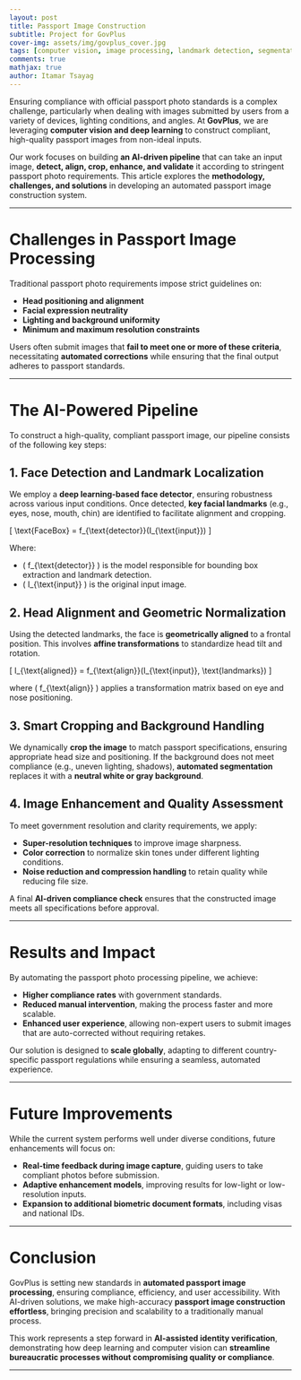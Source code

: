 ```yaml
---
layout: post
title: Passport Image Construction
subtitle: Project for GovPlus
cover-img: assets/img/govplus_cover.jpg
tags: [computer vision, image processing, landmark detection, segmentation, compliance automation]
comments: true
mathjax: true
author: Itamar Tsayag
---  
```


Ensuring compliance with official passport photo standards is a complex challenge, particularly when dealing with images submitted by users from a variety of devices, lighting conditions, and angles. At **GovPlus**, we are leveraging **computer vision and deep learning** to construct compliant, high-quality passport images from non-ideal inputs.  

Our work focuses on building **an AI-driven pipeline** that can take an input image, **detect, align, crop, enhance, and validate** it according to stringent passport photo requirements. This article explores the **methodology, challenges, and solutions** in developing an automated passport image construction system.  

---

# Challenges in Passport Image Processing  

Traditional passport photo requirements impose strict guidelines on:  

- **Head positioning and alignment**  
- **Facial expression neutrality**  
- **Lighting and background uniformity**  
- **Minimum and maximum resolution constraints**  

Users often submit images that **fail to meet one or more of these criteria**, necessitating **automated corrections** while ensuring that the final output adheres to passport standards.  

---

# The AI-Powered Pipeline  

To construct a high-quality, compliant passport image, our pipeline consists of the following key steps:  

## 1. Face Detection and Landmark Localization  

We employ a **deep learning-based face detector**, ensuring robustness across various input conditions. Once detected, **key facial landmarks** (e.g., eyes, nose, mouth, chin) are identified to facilitate alignment and cropping.  

\[
\text{FaceBox} = f_{\text{detector}}(I_{\text{input}})
\]

Where:  
- \( f_{\text{detector}} \) is the model responsible for bounding box extraction and landmark detection.  
- \( I_{\text{input}} \) is the original input image.  

## 2. Head Alignment and Geometric Normalization  

Using the detected landmarks, the face is **geometrically aligned** to a frontal position. This involves **affine transformations** to standardize head tilt and rotation.  

\[
I_{\text{aligned}} = f_{\text{align}}(I_{\text{input}}, \text{landmarks})
\]

where \( f_{\text{align}} \) applies a transformation matrix based on eye and nose positioning.  

## 3. Smart Cropping and Background Handling  

We dynamically **crop the image** to match passport specifications, ensuring appropriate head size and positioning. If the background does not meet compliance (e.g., uneven lighting, shadows), **automated segmentation** replaces it with a **neutral white or gray background**.  

## 4. Image Enhancement and Quality Assessment  

To meet government resolution and clarity requirements, we apply:  

- **Super-resolution techniques** to improve image sharpness.  
- **Color correction** to normalize skin tones under different lighting conditions.  
- **Noise reduction and compression handling** to retain quality while reducing file size.  

A final **AI-driven compliance check** ensures that the constructed image meets all specifications before approval.  

---

# Results and Impact  

By automating the passport photo processing pipeline, we achieve:  

- **Higher compliance rates** with government standards.  
- **Reduced manual intervention**, making the process faster and more scalable.  
- **Enhanced user experience**, allowing non-expert users to submit images that are auto-corrected without requiring retakes.  

Our solution is designed to **scale globally**, adapting to different country-specific passport regulations while ensuring a seamless, automated experience.  

---

# Future Improvements  

While the current system performs well under diverse conditions, future enhancements will focus on:  

- **Real-time feedback during image capture**, guiding users to take compliant photos before submission.  
- **Adaptive enhancement models**, improving results for low-light or low-resolution inputs.  
- **Expansion to additional biometric document formats**, including visas and national IDs.  

---

# Conclusion  

GovPlus is setting new standards in **automated passport image processing**, ensuring compliance, efficiency, and user accessibility. With AI-driven solutions, we make high-accuracy **passport image construction effortless**, bringing precision and scalability to a traditionally manual process.  

This work represents a step forward in **AI-assisted identity verification**, demonstrating how deep learning and computer vision can **streamline bureaucratic processes without compromising quality or compliance**.

---